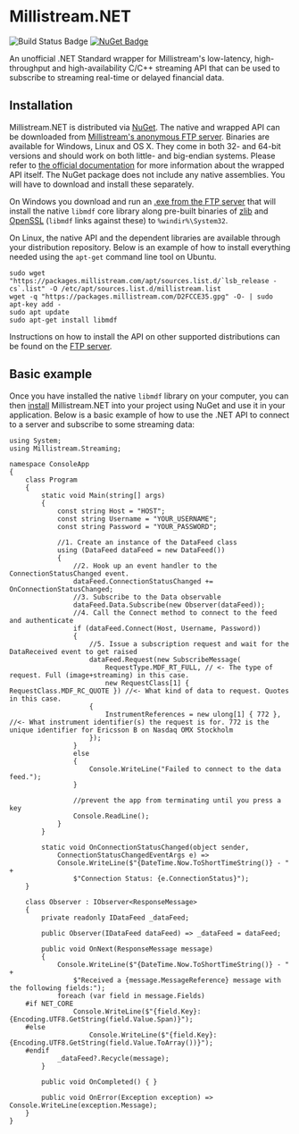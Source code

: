 # Millistream.NET
![Build Status Badge](https://bit.ly/2ENttLt) [![NuGet Badge](https://img.shields.io/nuget/v/Millistream.Streaming.svg)](http://www.nuget.org/packages/Millistream.Streaming/)

An unofficial .NET Standard wrapper for Millistream's low-latency, high-throughput and high-availability C/C++ streaming API that can be used to subscribe to streaming real-time or delayed financial data.
## Installation
Millistream.NET is distributed via [NuGet](https://www.nuget.org/packages/Millistream.Streaming). The native and wrapped API can be downloaded from [Millistream's anonymous FTP server](https://bit.ly/2LOXHf5). Binaries are available for Windows, Linux and OS X. They come in both 32- and 64-bit versions and should work on both little- and big-endian systems. Please refer to [the official documentation](https://bit.ly/2LOYjkT) for more information about the wrapped API itself. The NuGet package does not include any native assemblies. You will have to download and install these separately.
 
On Windows you download and run an [.exe from the FTP server](https://bit.ly/2N96qh2) that will install the native `libmdf` core library along pre-built binaries of [zlib](http://zlib.net) and [OpenSSL](http://openssl.org/) (`libmdf` links against these) to `%windir%\System32`.
 
On Linux, the native API and the dependent libraries are available through your distribution repository. Below is an example of how to install everything needed using the `apt-get` command line tool on Ubuntu.

    sudo wget "https://packages.millistream.com/apt/sources.list.d/`lsb_release -cs`.list" -O /etc/apt/sources.list.d/millistream.list 
    wget -q "https://packages.millistream.com/D2FCCE35.gpg" -O- | sudo apt-key add - 
    sudo apt update
    sudo apt-get install libmdf

Instructions on how to install the API on other supported distributions can be found on the [FTP server](https://bit.ly/2wD2omK).
## Basic example
Once you have installed the native `libmdf` library on your computer, you can then [install](https://docs.microsoft.com/en-us/nuget/consume-packages/ways-to-install-a-package) Millistream.NET into your project using NuGet and use it in your application. Below is a basic example of how to use the .NET API to connect to a server and subscribe to some streaming data:

    using System;
    using Millistream.Streaming;

    namespace ConsoleApp
    {
        class Program
        {
            static void Main(string[] args)
            {
                const string Host = "HOST";
                const string Username = "YOUR_USERNAME";
                const string Password = "YOUR_PASSWORD";

                //1. Create an instance of the DataFeed class
                using (DataFeed dataFeed = new DataFeed())
                {
                    //2. Hook up an event handler to the ConnectionStatusChanged event.
                    dataFeed.ConnectionStatusChanged += OnConnectionStatusChanged;
                    //3. Subscribe to the Data observable
                    dataFeed.Data.Subscribe(new Observer(dataFeed));
                    //4. Call the Connect method to connect to the feed and authenticate
                    if (dataFeed.Connect(Host, Username, Password))
                    {
                        //5. Issue a subscription request and wait for the DataReceived event to get raised
                        dataFeed.Request(new SubscribeMessage(
                            RequestType.MDF_RT_FULL, // <- The type of request. Full (image+streaming) in this case.
                            new RequestClass[1] { RequestClass.MDF_RC_QUOTE }) //<- What kind of data to request. Quotes in this case.
                        {
                            InstrumentReferences = new ulong[1] { 772 }, //<- What instrument identifier(s) the request is for. 772 is the unique identifier for Ericsson B on Nasdaq OMX Stockholm
                        });
                    }
                    else
                    {
                        Console.WriteLine("Failed to connect to the data feed.");
                    }

                    //prevent the app from terminating until you press a key
                    Console.ReadLine();
                }
            }

            static void OnConnectionStatusChanged(object sender,
                ConnectionStatusChangedEventArgs e) =>
                Console.WriteLine($"{DateTime.Now.ToShortTimeString()} - " +
                    $"Connection Status: {e.ConnectionStatus}");
        }

	    class Observer : IObserver<ResponseMessage>
        {
            private readonly IDataFeed _dataFeed;

            public Observer(IDataFeed dataFeed) => _dataFeed = dataFeed;

            public void OnNext(ResponseMessage message)
            {
                Console.WriteLine($"{DateTime.Now.ToShortTimeString()} - " +
                    $"Received a {message.MessageReference} message with the following fields:");
                foreach (var field in message.Fields)
        #if NET_CORE
                    Console.WriteLine($"{field.Key}: {Encoding.UTF8.GetString(field.Value.Span)}");
        #else
                        Console.WriteLine($"{field.Key}: {Encoding.UTF8.GetString(field.Value.ToArray())}");
        #endif
                _dataFeed?.Recycle(message);
            }

            public void OnCompleted() { }

            public void OnError(Exception exception) => Console.WriteLine(exception.Message);
        }
	}
